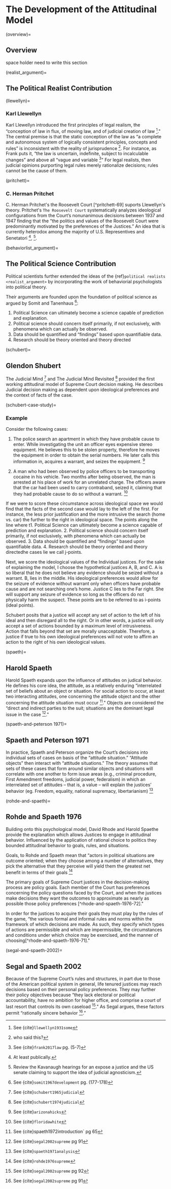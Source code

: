 # The Development of the Attitudinal Model
(overview)=
## Overview

space holder need to write this section


(realist_argument)=
## The Political Realist Contribution

(llewellyn)=
### Karl Llewellyn
Karl Llewellyn introduced the first principles of legal realism, the “conception of law in flux, of moving law, and of judicial creation of law [^llewn]."   The central premise is that the static conception of the law as “a complete and autonomous system of logically consistent principles, concepts and rules” is inconsistent with the reality of jurisprudence [^who].  For instance, as Frank puts it, “the law is uncertain, indefinite, subject to incalculable changes” and above all “vague and variable [^frank-5-7]"  For legal realists, then judicial opinions purporting legal rules merely rationalize decisions; rules cannot be the cause of them.  

(pritchett)=
### C. Herman Pritchet
C. Herman Pritchet's the Roosevelt Court [^pritchett-69] suports Llewellyn's theory.  Pritchet's ``The Roosevelt Court`` systematically analyzes ideological configurations from the Court’s nonunanimous decisions between 1937 and 1947 finding that the “the politics and values of the Roosevelt Court were predominantly motivated by the preferences of the Justices.”  An idea that is currently heterodox among the majority of U.S. Representives and Senetatori [^public-aside], [^kavanaugh].  

(behaviorlist_argument)= 
## The Political Science Contribution

Political scientists further extended the ideas of the {ref}`political realists <realist_argument>` by incorporating the work of behaviorial psychologists into political theory. 

Their arguments are founded upon the foundation of political science as argued by Somit and Tanenhaus [^somit]:

1. Political Science can ultimately become a science capable of prediction and explanation.
2. Political science should concern itself primarily, if not exclusively, with phenomena which can actually be observed. 
3. Data should be quantified and “findings” based upon quantifiable data.
4. Research should be theory oriented and theory directed

(schubert)=
## Glendon Shubert
The Judicial Mind [^mind-1] and The Judicial Mind Revisited [^mind-2] provided the first working attitudinal model of Supreme Court decision making.  He describes Judicial decision making as dependent upon ideological preferences and the context of facts of the case. 

(schubert-case-study)=
### Example
Consider the following cases:

1. The police search an apartment in which they have probable cause to enter.  While investigating the unit an officer eyes expensive stereo equipment.  He believes this to be stolen property, therefore he moves the equipment in order to obtain the serial numbers.  He later calls this information in, acquires a warrant, and seizes the equipment. [^arizona-hicks]

2. A man who had been observed by police officers to be transporting cocaine in his vehicle.  Two months after being observed, the man is arrested at his place of work for an unrelated charge.  The officers aware that the car had been used to carry contraband, seized it, claiming that they had probable cause to do so without a warrant.  [^florida-white]
 
If we were to score these circumstance across ideological space we would find that the facts of the second case would lay to the left of the first.  For instance, the less prior justification and the more intrusive the search (home vs. car) the further to the right in ideological space.  The points along the line where t1. Political Science can ultimately become a science capable of prediction and explanation.
2. Political science should concern itself primarily, if not exclusively, with phenomena which can actually be observed. 
3. Data should be quantified and “findings” based upon quantifiable data.
4. Research should be theory oriented and theory directedhe cases lie we call j-points.

Next, we score the ideological values of the Individual justices.  For the sake of explaining the model, I choose the hypothetical justices A, B, and C.  A is so liberal that he does not believe any evidence should be seized without a warrant.  B, lies in the middle.  His ideological preferences would allow for the seizure of evidence without warrant only when officers have probable cause and are not searching one’s home.  Justice C lies to the Far right.  She will support any seizure of evidence so long as the officers do not physically harm the suspect.  These points are to be referred to as i-points (ideal points).  

Schubert posits that a justice will accept any set of action to the left of his ideal and then disregard all to the right. Or in other words, a justice will only accept a set of actions bounded by a maximum level of intrusiveness.  Action that falls beyond that set are morally unacceptable.  Therefore, a justice if true to his own ideological preferences will not vote to affirm an action to the right of his own ideological values.

(spaeth)=
## Harold Spaeth

Harold Spaeth expands upon the influence of attitudes on judical behavior. He defines his core idea, the attitude, as a relatively enduring “interrelated set of beliefs about an object or situation.  For social action to occur, at least two interacting attitudes, one concerning the attitude object and the other concerning the attitude situation must occur [^spaeth-1972-65]."  Objects are considered the “direct and indirect parties to the suit; situations are the dominant legal issue in the case [^segalspaeth-2002-91]."

(spaeth-and-peterson 1971)= 
## Spaeth and Peterson 1971

In practice, Spaeth and Peterson organize the Court’s decisions into individual sets of cases on basis of the “attitude situation.”  “Attitude objects” then interact with “attitude situations.”  The theory assumes that sets of these cases that form around similar objects and situations will correlate with one another to form issue areas (e.g., criminal procedure, First Amendment freedoms, judicial power, federalism) in which an interrelated set of attitudes – that is, a value – will explain the justices’ behavior (eg. Freedom, equality, national supremacy, libertarianism) [^spaethandpeterson-1971]

(rohde-and-spaeth)=
## Rohde and Spaeth 1976

Building onto this psychological model, David Rhode and Harold Spaethe provide the explanation which allows Justices to engage in attitudinal behavior. Influenced by the application of rational choice to politics they bounded attitudinal behavior to goals, rules, and situations.


Goals, to Rohde and Spaeth mean that “actors in political situations are outcome oriented; when they choose among a number of alternatives, they pick the alternative that they perceive will yield them the greatest net benefit in terms of their goals [^rhode-and-spaeth-1976]

The primary goals of Supreme Court justices in the decision-making process are policy goals.  Each member of the Court has preferences concerning the policy questions faced by the Court, and when the justices make decisions they want the outcomes to approximate as nearly as possible those policy preferences [^rhode-and-spaeth-1976-72]."

In order for the justices to acquire their goals they must play by the rules of the game, “the various formal and informal rules and norms within the framework of which decisions are made.   As such, they specify which types of actions are permissible and which are impermissible, the circumstances and conditions under which choice may be exercised, and the manner of choosing[^rhode-and-spaeth-1976-71]."

(segal-and-spaeth-2002)=
## Segal and Spaeth 2002

Because of the Supreme Court’s rules and structures, in part due to those of the American political system in general, life tenured justices may reach decisions based on their personal policy preferences.  They may further their policy objectives because “they lack electoral or political accountability, have no ambition for higher office, and comprise a court of last resort that controls its own caseload [^segalspaeth-2002-92]."  As Segal argues, these factors permit “rationally sincere behavior [^segalspaeth-2002-91].”    

[^kavanaugh]: Review the Kavanaugh hearings for an expose a justice and the US senate claiming to support the idea of judicial agnosticism.
[^public-aside]: At least publically. 
[^who]: who said this?
[^somit]: See {cite}`somit1967development` pg. (177-178)
[^llewn]: See {cite}`llewellyn1931some`
[^frank-5-7]: See {cite}`frank2017law` pg. (5-7)
[^pritchet-69]: See {cite}`pritchett1969roosevelt` pg. (xii-xiii)
[^mind-1]: See {cite}`schubert1965judicial`
[^mind-2]: See {cite}`schubert1974judicial`
[^arizona-hicks]: See {cite}`arizonahicks`
[^florida-white]: See {cite}`floridawhite`
[^spaeth-1972-65]: See {cite}spaeth1972introduction` pg 65
[^segalspaeth-2002-91]: See {cite}`segal2002supreme` pg 91
[^segalspaeth-2002-92]: See {cite}`segal2002supreme` pg 92
[^spaethandpeterson-1971]: See {cite}`spaeth1971analysis`
[^rhode-and-spaeth-1976]: See {cite}`rohde1976supreme`
